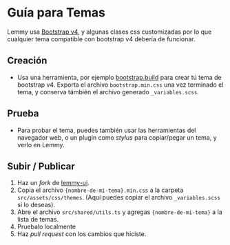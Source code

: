# Guía para Temas

Lemmy usa [Bootstrap v4](https://getbootstrap.com/), y algunas clases css customizadas por lo que cualquier tema compatible con bootstrap v4 debería de funcionar.

## Creación

- Usa una herramienta, por ejemplo [bootstrap.build](https://bootstrap.build/) para crear tú tema de bootstrap v4. Exporta el archivo `bootstrap.min.css` una vez terminado el tema, y conserva támbién el archivo generado `_variables.scss`.

## Prueba

- Para probar el tema, puedes también usar las herramientas del navegador web, o un plugin como _stylus_ para copiar/pegar un tema, y verlo en Lemmy.

## Subir / Publicar

1. Haz un _fork_ de [lemmy-ui](https://github.com/LemmyNet/lemmy-ui).
1. Copia el archivo `{nombre-de-mi-tema}.min.css` a la carpeta `src/assets/css/themes`. (Aquí puedes copiar el archivo `_variables.scss` si lo deseas).
1. Abre el archivo `src/shared/utils.ts` y agregas `{nombre-de-mi-tema}` a la lista de temas.
1. Pruebalo localmente
1. Haz _pull request_ con los cambios que hiciste.
